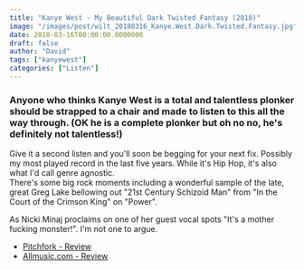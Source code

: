 ```yaml
---
title: "Kanye West - My Beautiful Dark Twisted Fantasy (2010)"
image: "/images/post/wilt_20180316_Kanye.West.Dark.Twisted.Fantasy.jpg"
date: 2018-03-16T00:00:00.0000000
draft: false
author: "David"
tags: ["kanyewest"]
categories: ["Listen"]
---
```

### Anyone who thinks Kanye West is a total and talentless plonker should be strapped to a chair and made to listen to this all the way through. (OK he is a complete plonker but oh no no, he's definitely not talentless!)  
  
Give it a second listen and you'll soon be begging for your next fix. Possibly my most played record in the last five years. While it's Hip Hop, it's also what I'd call genre agnostic.   
There's some big rock moments including a wonderful sample of the late, great Greg Lake bellowing out "21st Century Schizoid Man" from "In the Court of the Crimson King" on "Power".

 As Nicki Minaj proclaims on one of her guest vocal spots "It's a mother fucking monster!". I'm not one to argue.

-  [Pitchfork - Review](https://pitchfork.com/reviews/albums/14880-my-beautiful-dark-twisted-fantasy/)
-  [Allmusic.com - Review](https://www.allmusic.com/album/my-beautiful-dark-twisted-fantasy-mw0002022752)